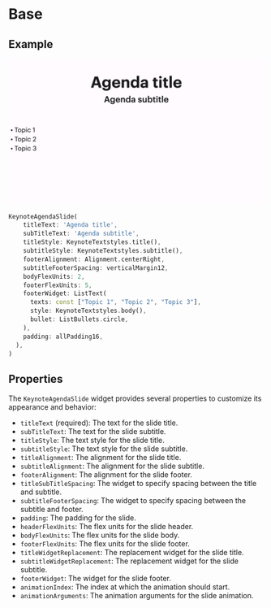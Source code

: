 # Base

## Example

![Agenda base slide](../img/agenda_base.png)

```dart
KeynoteAgendaSlide(
    titleText: 'Agenda title',
    subTitleText: 'Agenda subtitle',
    titleStyle: KeynoteTextstyles.title(),
    subtitleStyle: KeynoteTextstyles.subtitle(),
    footerAlignment: Alignment.centerRight,
    subtitleFooterSpacing: verticalMargin12,
    bodyFlexUnits: 2,
    footerFlexUnits: 5,
    footerWidget: ListText(
      texts: const ["Topic 1", "Topic 2", "Topic 3"],
      style: KeynoteTextstyles.body(),
      bullet: ListBullets.circle,
    ),
    padding: allPadding16,
  ),
)
```

## Properties

The `KeynoteAgendaSlide` widget provides several properties to customize its appearance and behavior:

- `titleText` (required): The text for the slide title.
- `subTitleText`: The text for the slide subtitle.
- `titleStyle`: The text style for the slide title.
- `subtitleStyle`: The text style for the slide subtitle.
- `titleAlignment`: The alignment for the slide title.
- `subtitleAlignment`: The alignment for the slide subtitle.
- `footerAlignment`: The alignment for the slide footer.
- `titleSubTitleSpacing`: The widget to specify spacing between the title and subtitle.
- `subtitleFooterSpacing`: The widget to specify spacing between the subtitle and footer.
- `padding`: The padding for the slide.
- `headerFlexUnits`: The flex units for the slide header.
- `bodyFlexUnits`: The flex units for the slide body.
- `footerFlexUnits`: The flex units for the slide footer.
- `titleWidgetReplacement`: The replacement widget for the slide title.
- `subtitleWidgetReplacement`: The replacement widget for the slide subtitle.
- `footerWidget`: The widget for the slide footer.
- `animationIndex`: The index at which the animation should start.
- `animationArguments`: The animation arguments for the slide animation.
